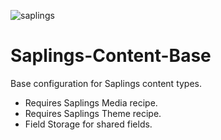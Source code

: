 ![saplings](https://github.com/kanopi/saplings/assets/5177009/a6377e32-deb2-49d8-873a-f3dd5a36fa7c)

# Saplings-Content-Base

Base configuration for Saplings content types.

* Requires Saplings Media recipe.
* Requires Saplings Theme recipe.
* Field Storage for shared fields.
